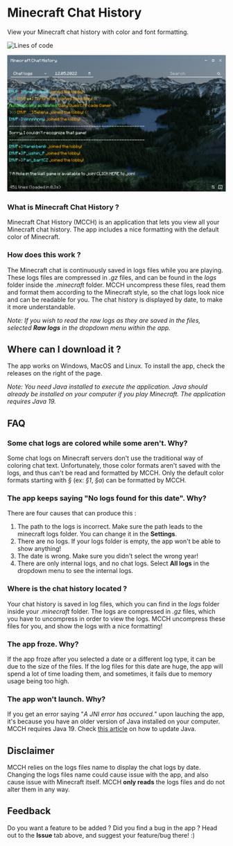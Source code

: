 # Minecraft Chat History
View your Minecraft chat history with color and font formatting.

![Lines of code](https://img.shields.io/tokei/lines/github/vincent64/minecraft-chat-history)

![Screenshot](src/resources/screenshot.png)

### What is Minecraft Chat History ?
Minecraft Chat History (MCCH) is an application that lets you view all your Minecraft chat history. The app includes a nice formatting with the default color of Minecraft.

### How does this work ?
The Minecraft chat is continuously saved in logs files while you are playing. These logs files are compressed in *.gz* files, and can be found in the *logs* folder inside the *.minecraft* folder.
MCCH uncompress these files, read them and format them according to the Minecraft style, so the chat logs look nice and can be readable for you.
The chat history is displayed by date, to make it more understandable.

*Note: If you wish to read the raw logs as they are saved in the files, selected **Raw logs** in the dropdown menu within the app.*


## Where can I download it ?
The app works on Windows, MacOS and Linux. To install the app, check the releases on the right of the page.

*Note: You need Java installed to execute the application. Java should already be installed on your computer if you play Minecraft. The application requires Java 19.*


## FAQ

### Some chat logs are colored while some aren't. Why?
Some chat logs on Minecraft servers don't use the traditional way of coloring chat text. Unfortunately, those color formats aren't saved with the logs, and thus can't be read and formatted by MCCH. Only the default color formats starting with *§* (ex: *§1*, *§a*) can be formatted by MCCH.

### The app keeps saying "No logs found for this date". Why?
There are four causes that can produce this :
1. The path to the logs is incorrect. Make sure the path leads to the minecraft logs folder. You can change it in the **Settings**.
2. There are no logs. If your logs folder is empty, the app won't be able to show anything!
3. The date is wrong. Make sure you didn't select the wrong year!
4. There are only internal logs, and no chat logs. Select **All logs** in the dropdown menu to see the internal logs.

### Where is the chat history located ?
Your chat history is saved in log files, which you can find in the *logs* folder inside your *.minecraft* folder. The logs are compressed in *.gz* files, which you have to uncompress in order to view the logs. MCCH uncompress these files for you, and show the logs with a nice formatting!

### The app froze. Why?
If the app froze after you selected a date or a different log type, it can be due to the size of the files. If the log files for this date are huge, the app will spend a lot of time loading them, and sometimes, it fails due to memory usage being too high.

### The app won't launch. Why?
If you get an error saying "*A JNI error has occured.*" upon lauching the app, it's because you have an older version of Java installed on your computer. MCCH requires Java 19. Check [this article](https://www.partitionwizard.com/partitionmanager/a-jni-error-has-occurred.html#:~:text=in%20no%20time.-,Solution%201,-%3A%20Install%20the%20Latest) on how to update Java.


## Disclaimer
MCCH relies on the logs files name to display the chat logs by date. Changing the logs files name could cause issue with the app, and also cause issue with Minecraft itself. MCCH **only reads** the logs files and do not alter them in any way.


## Feedback
Do you want a feature to be added ? Did you find a bug in the app ? Head out to the **Issue** tab above, and suggest your feature/bug there! :)